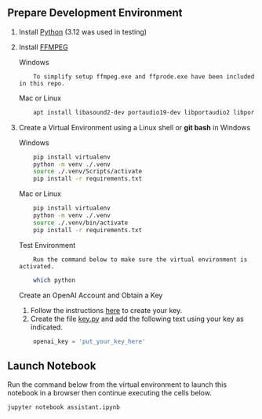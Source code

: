 ## Prepare Development Environment

1. Install [Python](https://www.python.org/downloads/) (3.12 was used in testing) 

2. Install [FFMPEG](https://www.ffmpeg.org/download.html) 

    Windows

    ``` text
        To simplify setup ffmpeg.exe and ffprode.exe have been included in this repo.
    ```

    Mac or Linux

    ``` bash
        apt install libasound2-dev portaudio19-dev libportaudio2 libportaudiocpp0 ffmpeg
    ```

3. Create a Virtual Environment using a Linux shell or **git bash** in Windows

    Windows

    ``` bash
        pip install virtualenv
        python -m venv ./.venv
        source ./.venv/Scripts/activate
        pip install -r requirements.txt
    ```

    Mac or Linux

    ``` bash
        pip install virtualenv
        python -m venv ./.venv
        source ./.venv/bin/activate
        pip install -r requirements.txt
    ```

    Test Environment
    
    ``` text
        Run the command below to make sure the virtual environment is activated.
    ```
    ``` bash
        which python
    ```

    Create an OpenAI Account and Obtain a Key
    
    1. Follow the instructions [here](https://platform.openai.com/docs/quickstart) to create your key.
    2. Create the file [key.py](./key.py) and add the following text using your key as indicated.
    ``` python
        openai_key = 'put_your_key_here'
    ```

## Launch Notebook

Run the command below from the virtual environment to launch this notebook in a browser then continue executing the cells below.

``` bash
jupyter notebook assistant.ipynb
```